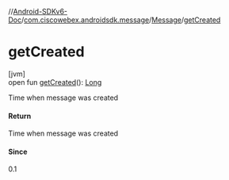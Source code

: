 //[Android-SDKv6-Doc](../../../index.md)/[com.ciscowebex.androidsdk.message](../index.md)/[Message](index.md)/[getCreated](get-created.md)

# getCreated

[jvm]\
open fun [getCreated](get-created.md)(): [Long](https://kotlinlang.org/api/latest/jvm/stdlib/kotlin/-long/index.html)

Time when message was created

#### Return

Time when message was created

#### Since

0.1
